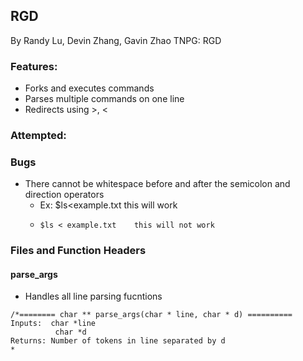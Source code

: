 ## RGD
By Randy Lu, Devin Zhang, Gavin Zhao
TNPG: RGD

### Features:
- Forks and executes commands
- Parses multiple commands on one line
- Redirects using >, <

### Attempted:

### Bugs
- There cannot be whitespace before and after the semicolon and direction operators
    - Ex: $ls<example.txt      this will work
    -     $ls < example.txt    this will not work

### Files and Function Headers 

#### parse_args
 * Handles all line parsing fucntions
  ```
  /*======== char ** parse_args(char * line, char * d) ==========
  Inputs:  char *line
            char *d
  Returns: Number of tokens in line separated by d
  *
  
  

  
